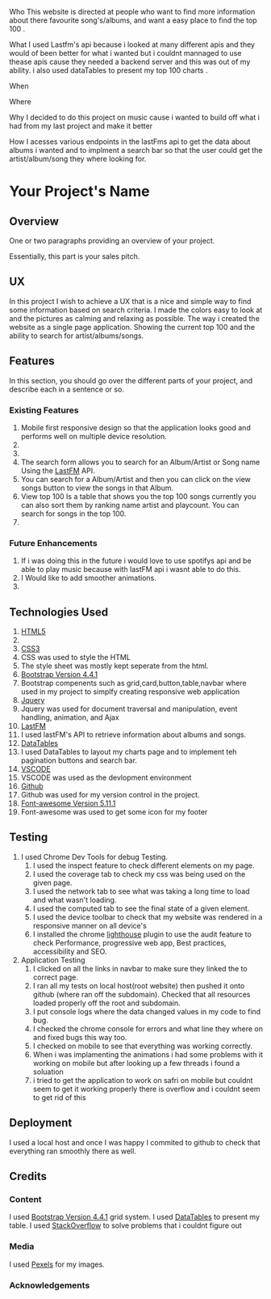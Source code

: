 Who
This website is directed at people who want to find more information about there favourite song's/albums, and want a easy place to find the top 100 .




What 
I used Lastfm's api because i looked at many different apis and they would of been better for what i wanted but i couldnt mannaged to use thease apis cause they needed a backend server and this was out of my ability.
i also used dataTables to present my top 100 charts .



When 



Where



Why 
I decided to do this project on music cause i wanted to build off what i had from my last project and make it better 



How
I acesses various endpoints in the lastFms api to get the data about albums i wanted and to implment a search bar so that the user could get the artist/album/song they where looking for.




# Your Project's Name
## Overview
One or two paragraphs providing an overview of your project.

Essentially, this part is your sales pitch.

## UX
In this project I wish to achieve a UX that is a nice and simple way to find some information based on search criteria.
I made the colors easy to look at and the pictures as calming and relaxing as possible.
The way i created the website as a single page application. Showing the current top 100 and the ability to search for artist/albums/songs.

## Features
In this section, you should go over the different parts of your project, and describe each in a sentence or so.
### Existing Features

1. Mobile first responsive design so that the application looks good and performs well on multiple device resolution.
2. 
3. 
4. The search form allows you to search for an Album/Artist or Song name Using the [LastFM](https://www.last.fm/api/) API.
5. You can search for a Album/Artist and then you can click on the view songs button to view the songs in that Album.
6. View top 100 Is a table that shows you the top 100 songs currently you can also sort them by ranking name artist and playcount. You can search for songs in the top 100.
7. 





### Future Enhancements
1. If i was doing this in the future i would love to use spotifys api and be able to play music because with lastFM api i wasnt able to do this.
2. I Would like to add smoother animations.
3.

## Technologies Used
1. [HTML5](https://en.wikipedia.org/wiki/HTML5 )
 1. 
2. [CSS3](https://en.wikipedia.org/wiki/Cascading_Style_Sheets )
 1. CSS was used to style the HTML
 2. The style sheet was mostly kept seperate from the html.
3. [Bootstrap Version 4.4.1](https://getbootstrap.com/ )
 1. Bootstrap compenents such as grid,card,button,table,navbar where used in my project to simplfy creating responsive web application
4. [Jquery](https://jquery.com/)
 1. Jquery was used for document traversal and manipulation, event handling, animation, and Ajax 
5. [LastFM](https://www.last.fm/api/)
 1. I used lastFM's API to retrieve information about albums and songs.
6. [DataTables](https://datatables.net/)
 1. I used DataTables to layout my charts page and to implement teh pagination buttons and search bar. 
7. [VSCODE](https://code.visualstudio.com/ ) 
 1. VSCODE was used as the devlopment environment
8. [Github](https://github.com/ )
 1. Github was used for my version control in the project. 
9. [Font-awesome Version 5.11.1](https://fontawesome.com/ ) 
 1. Font-awesome was used to get some icon for my footer


## Testing
1. I used Chrome Dev Tools for debug Testing.
    1. I used the inspect feature to check different elements on my page.
    2. I used the coverage tab to check my css was being used on the given page.
    3. I used the network tab to see what was taking a long time to load and what wasn't loading.
    4. I used the computed tab to see the final state of a given element.
    5. I used the device toolbar to check that my website was rendered in a responsive manner on all device's
    6. I installed the chrome [lighthouse](https://developers.google.com/web/tools/lighthouse) plugin to use the audit feature to check Performance, progressive web app, Best practices, accessibility and SEO.
2. Application Testing
    1. I clicked on all the links in navbar to make sure they linked the to correct page.
    2. I ran all my tests on local host(root website) then pushed it onto github (where ran off the subdomain). Checked that all resources loaded properly off the root and subdomain.
    4. I put console logs where the data changed values in my code to find bug.
    5. I checked the chrome console for errors and what line they where on and fixed bugs this way too.
    6. I checked on mobile to see that everything was working correctly.
    7. When i was implamenting the animations i had some problems with it working on mobile but after looking up a few threads i found a soluation
    8. i tried to get the application to work on safri on mobile but couldnt seem to get it working properly there is overflow and i couldnt seem to get rid of this

## Deployment
I used a local host and once I was happy I commited to github to check that everything ran smoothly there as well. 

## Credits
### Content
I used [Bootstrap Version 4.4.1](https://getbootstrap.com/ ) grid system.
I used [DataTables](https://datatables.net/) to present my table.
I used [StackOverflow](https://stackoverflow.com/) to solve problems that i couldnt figure out
### Media
I used [Pexels](https://www.pexels.com/) for my images.    
### Acknowledgements



